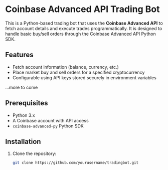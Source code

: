 # Coinbase Advanced API Trading Bot

This is a Python-based trading bot that uses the **Coinbase Advanced API** to fetch account details and execute trades programmatically. It is designed to handle basic buy/sell orders through the Coinbase Advanced API Python SDK.

## Features

- Fetch account information (balance, currency, etc.)
- Place market buy and sell orders for a specified cryptocurrency
- Configurable using API keys stored securely in environment variables

...more to come

## Prerequisites

- Python 3.x
- A Coinbase account with API access
- `coinbase-advanced-py` Python SDK

## Installation

1. Clone the repository:
   ```bash
   git clone https://github.com/yourusername/tradingbot.git


